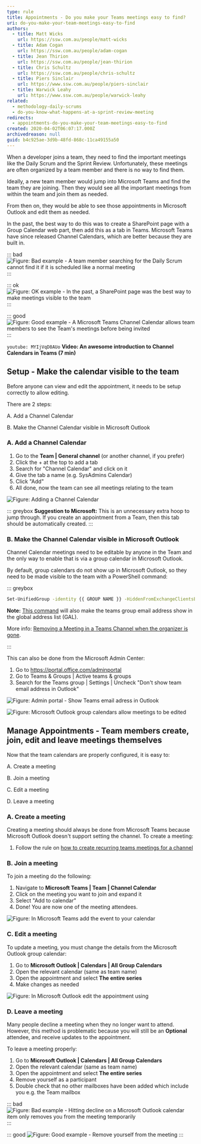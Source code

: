 ```yaml
---
type: rule
title: Appointments - Do you make your Teams meetings easy to find?
uri: do-you-make-your-team-meetings-easy-to-find
authors:
  - title: Matt Wicks
    url: https://ssw.com.au/people/matt-wicks
  - title: Adam Cogan
    url: https://ssw.com.au/people/adam-cogan
  - title: Jean Thirion
    url: https://ssw.com.au/people/jean-thirion
  - title: Chris Schultz
    url: https://ssw.com.au/people/chris-schultz
  - title: Piers Sinclair
    url: https://www.ssw.com.au/people/piers-sinclair
  - title: Warwick Leahy
    url: https://www.ssw.com.au/people/warwick-leahy
related:
  - methodology-daily-scrums
  - do-you-know-what-happens-at-a-sprint-review-meeting
redirects:
  - appointments-do-you-make-your-team-meetings-easy-to-find
created: 2020-04-02T06:07:17.000Z
archivedreason: null
guid: b4c925ae-3d9b-48fd-868c-11ca49155a50
---
```


When a developer joins a team, they need to find the important meetings like the Daily Scrum and the Sprint Review. Unfortunately, these meetings are often organized by a team member and there is no way to find them.

Ideally, a new team member would jump into Microsoft Teams and find the team they are joining. Then they would see all the important meetings from within the team and join them as needed.

From then on, they would be able to see those appointments in Microsoft Outlook and edit them as needed.

<!--endintro-->

In the past, the best way to do this was to create a SharePoint page with a Group Calendar web part, then add this as a tab in Teams. Microsoft Teams have since released Channel Calendars, which are better because they are built in.

::: bad
![Figure: Bad example - A team member searching for the Daily Scrum cannot find it if it is scheduled like a normal meeting](teams-meetings-bad-example.png)
:::

::: ok
![Figure: OK example - In the past, a SharePoint page was the best way to make meetings visible to the team](team-meetings-ok-example.jpg)
:::

::: good
![Figure: Good example - A Microsoft Teams Channel Calendar allows team members to see the Team's meetings before being invited](teams-calendar-good.png)
:::

`youtube: MYIjVqD8AUo`
**Video: An awesome introduction to Channel Calendars in Teams (7 min)**

## Setup - Make the calendar visible to the team
Before anyone can view and edit the appointment, it needs to be setup correctly to allow editing.

There are 2 steps:

A. Add a Channel Calendar

B. Make the Channel Calendar visible in Microsoft Outlook

### A. Add a Channel Calendar

1. Go to the **Team | General channel** (or another channel, if you prefer)
2. Click the + at the top to add a tab
3. Search for "Channel Calendar" and click on it
4. Give the tab a name (e.g. SysAdmins Calendar)
5. Click "Add"
6. All done, now the team can see all meetings relating to the team

![Figure: Adding a Channel Calendar](adding-channel-calendar.png)

::: greybox
**Suggestion to Microsoft:** This is an unnecessary extra hoop to jump through. If you create an appointment from a Team, then this tab should be automatically created.
:::

### B. Make the Channel Calendar visible in Microsoft Outlook

Channel Calendar meetings need to be editable by anyone in the Team and the only way to enable that is via a group calendar in Microsoft Outlook.

By default, group calendars do not show up in Microsoft Outlook, so they need to be made visible to the team with a PowerShell command:

::: greybox

```bash
Set-UnifiedGroup -identity {{ GROUP NAME }} -HiddenFromExchangeClientsEnabled:$False
```

**Note:** [This command](https://learn.microsoft.com/en-us/powershell/module/exchange/set-unifiedgroup?view=exchange-ps#-hiddenfromexchangeclientsenabled) will also make the teams group email address show in the global address list (GAL).

More info: [Removing a Meeting in a Teams Channel when the organizer is gone](https://techcommunity.microsoft.com/t5/microsoft-teams/removing-a-meeting-in-a-teams-channel-when-the-organizer-is-gone/m-p/2106354).

:::

This can also be done from the Microsoft Admin Center:

1. Go to https://portal.office.com/adminportal
2. Go to Teams & Groups | Active teams & groups 
3. Search for the Teams group | Settings | Uncheck "Don't show team email address in Outlook"

![Figure: Admin portal - Show Teams email adress in Outlook ](2023-10-06_14-57-03.jpg)

![Figure: Microsoft Outlook group calendars allow meetings to be edited](team-calendar.png)

## Manage Appointments - Team members create, join, edit and leave meetings themselves

Now that the team calendars are properly configured, it is easy to:

A. Create a meeting

B. Join a meeting

C. Edit a meeting

D. Leave a meeting 

### A. Create a meeting

Creating a meeting should always be done from Microsoft Teams because Microsoft Outlook doesn't support setting the channel. To create a meeting:

1. Follow the rule on [how to create recurring teams meetings for a channel](/create-recurring-teams-meetings-for-a-channel)

### B. Join a meeting

To join a meeting do the following:

1. Navigate to **Microsoft Teams | Team | Channel Calendar**
2. Click on the meeting you want to join and expand it
3. Select "Add to calendar" 
4. Done! You are now one of the meeting attendees.

![Figure: In Microsoft Teams add the event to your calendar](teams-add-to-calendar.png)

### C. Edit a meeting

To update a meeting, you must change the details from the Microsoft Outlook group calendar:

1. Go to **Microsoft Outlook | Calendars | All Group Calendars**
2. Open the relevant calendar (same as team name)
3. Open the appointment and select **The entire series**
4. Make changes as needed

![Figure: In Microsoft Outlook edit the appointment using](EditSugarLearningDailyScrum.png)

### D. Leave a meeting

Many people decline a meeting when they no longer want to attend. However, this method is problematic because you will still be an **Optional** attendee, and receive updates to the appointment.

To leave a meeting properly:

1. Go to **Microsoft Outlook | Calendars | All Group Calendars**
2. Open the relevant calendar (same as team name)
3. Open the appointment and select **The entire series**
4. Remove yourself as a participant
2. Double check that no other mailboxes have been added which include you e.g. the Team mailbox

::: bad
![Figure: Bad example - Hitting decline on a Microsoft Outlook calendar item only removes you from the meeting temporarily](declining-appointment.png)
::: 

::: good
![Figure: Good example - Remove yourself from the meeting](edit-appointment.png)
:::
